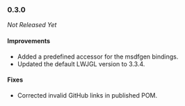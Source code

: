 ### 0.3.0

_Not Released Yet_

#### Improvements

- Added a predefined accessor for the msdfgen bindings.
- Updated the default LWJGL version to 3.3.4.

#### Fixes

- Corrected invalid GitHub links in published POM.